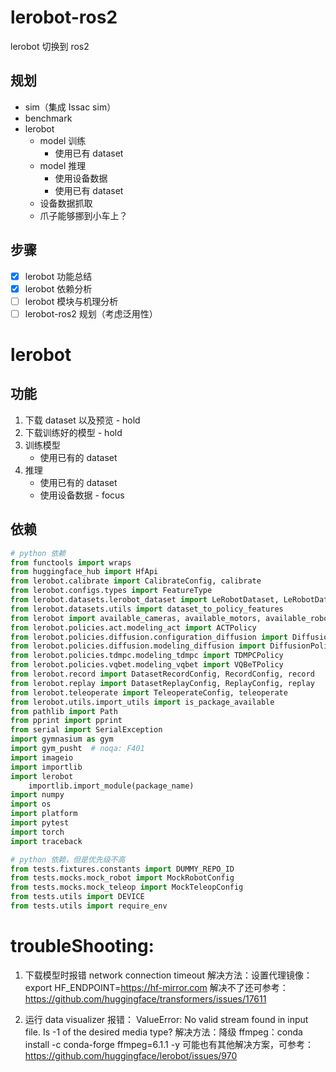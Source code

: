 # lerobot-ros2
lerobot 切换到 ros2 

## 规划
- sim（集成 Issac sim）
- benchmark
- lerobot
    - model 训练
        - 使用已有 dataset
    - model 推理
        - 使用设备数据
        - 使用已有 dataset
    - 设备数据抓取
    - 爪子能够挪到小车上？

## 步骤
- [X] lerobot 功能总结
- [X] lerobot 依赖分析
- [ ] lerobot 模块与机理分析
- [ ] lerobot-ros2 规划（考虑泛用性）

# lerobot 
## 功能
1. 下载 dataset 以及预览 - hold
2. 下载训练好的模型 - hold
3. 训练模型
    - 使用已有的 dataset
4. 推理
    - 使用已有的 dataset
    - 使用设备数据 - focus

## 依赖
```python
# python 依赖
from functools import wraps
from huggingface_hub import HfApi
from lerobot.calibrate import CalibrateConfig, calibrate
from lerobot.configs.types import FeatureType
from lerobot.datasets.lerobot_dataset import LeRobotDataset, LeRobotDatasetMetadata
from lerobot.datasets.utils import dataset_to_policy_features
from lerobot import available_cameras, available_motors, available_robots
from lerobot.policies.act.modeling_act import ACTPolicy
from lerobot.policies.diffusion.configuration_diffusion import DiffusionConfig
from lerobot.policies.diffusion.modeling_diffusion import DiffusionPolicy
from lerobot.policies.tdmpc.modeling_tdmpc import TDMPCPolicy
from lerobot.policies.vqbet.modeling_vqbet import VQBeTPolicy
from lerobot.record import DatasetRecordConfig, RecordConfig, record
from lerobot.replay import DatasetReplayConfig, ReplayConfig, replay
from lerobot.teleoperate import TeleoperateConfig, teleoperate
from lerobot.utils.import_utils import is_package_available
from pathlib import Path
from pprint import pprint
from serial import SerialException
import gymnasium as gym
import gym_pusht  # noqa: F401
import imageio
import importlib
import lerobot
    importlib.import_module(package_name)
import numpy
import os
import platform
import pytest
import torch
import traceback

# python 依赖，但是优先级不高
from tests.fixtures.constants import DUMMY_REPO_ID
from tests.mocks.mock_robot import MockRobotConfig
from tests.mocks.mock_teleop import MockTeleopConfig
from tests.utils import DEVICE
from tests.utils import require_env
```



# troubleShooting:
1. 下载模型时报错 network connection timeout
   解决方法：设置代理镜像：export HF_ENDPOINT=https://hf-mirror.com
            解决不了还可参考：https://github.com/huggingface/transformers/issues/17611

2. 运行 data visualizer 报错：
    ValueError: No valid stream found in input file. Is -1 of the desired media type?
    解决方法：降级 ffmpeg：conda install -c conda-forge ffmpeg=6.1.1 -y
            可能也有其他解决方案，可参考：https://github.com/huggingface/lerobot/issues/970
